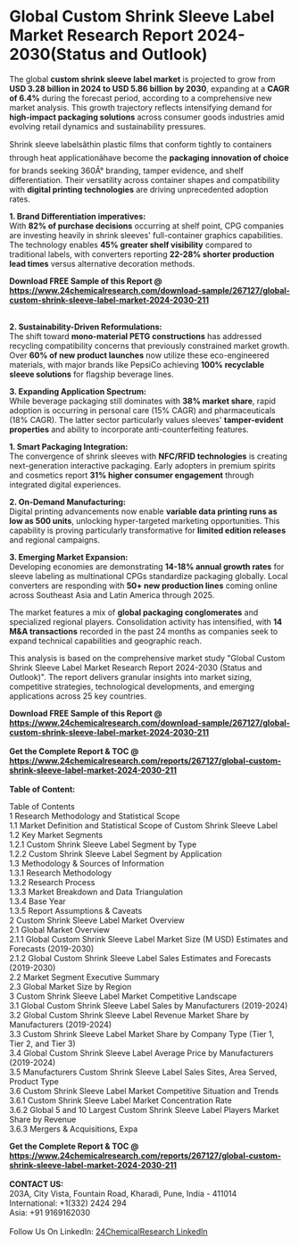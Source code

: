 <h1>Global Custom Shrink Sleeve Label Market Research Report 2024-2030(Status and Outlook)</h1><p>The global <strong>custom shrink sleeve label market</strong> is projected to grow from <strong>USD 3.28 billion in 2024 to USD 5.86 billion by 2030</strong>, expanding at a <strong>CAGR of 6.4%</strong> during the forecast period, according to a comprehensive new market analysis. This growth trajectory reflects intensifying demand for <strong>high-impact packaging solutions</strong> across consumer goods industries amid evolving retail dynamics and sustainability pressures.</p><p>Shrink sleeve labelsâthin plastic films that conform tightly to containers through heat applicationâhave become the <strong>packaging innovation of choice</strong> for brands seeking 360Â° branding, tamper evidence, and shelf differentiation. Their versatility across container shapes and compatibility with <strong>digital printing technologies</strong> are driving unprecedented adoption rates.</p><p><strong>1. Brand Differentiation imperatives:</strong><br>
With <strong>82% of purchase decisions</strong> occurring at shelf point, CPG companies are investing heavily in shrink sleeves' full-container graphics capabilities. The technology enables <strong>45% greater shelf visibility</strong> compared to traditional labels, with converters reporting <strong>22-28% shorter production lead times</strong> versus alternative decoration methods.</p><div><b>Download FREE Sample of this Report @ 
            <a href="https://www.24chemicalresearch.com/download-sample/267127/global-custom-shrink-sleeve-label-market-2024-2030-211">
            https://www.24chemicalresearch.com/download-sample/267127/global-custom-shrink-sleeve-label-market-2024-2030-211</a></b></div><br><p><strong>2. Sustainability-Driven Reformulations:</strong><br>
The shift toward <strong>mono-material PETG constructions</strong> has addressed recycling compatibility concerns that previously constrained market growth. Over <strong>60% of new product launches</strong> now utilize these eco-engineered materials, with major brands like PepsiCo achieving <strong>100% recyclable sleeve solutions</strong> for flagship beverage lines.</p><p><strong>3. Expanding Application Spectrum:</strong><br>
While beverage packaging still dominates with <strong>38% market share</strong>, rapid adoption is occurring in personal care (15% CAGR) and pharmaceuticals (18% CAGR). The latter sector particularly values sleeves' <strong>tamper-evident properties</strong> and ability to incorporate anti-counterfeiting features.</p><p><strong>1. Smart Packaging Integration:</strong><br>
The convergence of shrink sleeves with <strong>NFC/RFID technologies</strong> is creating next-generation interactive packaging. Early adopters in premium spirits and cosmetics report <strong>31% higher consumer engagement</strong> through integrated digital experiences.</p><p><strong>2. On-Demand Manufacturing:</strong><br>
Digital printing advancements now enable <strong>variable data printing runs as low as 500 units</strong>, unlocking hyper-targeted marketing opportunities. This capability is proving particularly transformative for <strong>limited edition releases</strong> and regional campaigns.</p><p><strong>3. Emerging Market Expansion:</strong><br>
Developing economies are demonstrating <strong>14-18% annual growth rates</strong> for sleeve labeling as multinational CPGs standardize packaging globally. Local converters are responding with <strong>50+ new production lines</strong> coming online across Southeast Asia and Latin America through 2025.</p><p>The market features a mix of <strong>global packaging conglomerates</strong> and specialized regional players. Consolidation activity has intensified, with <strong>14 M&amp;A transactions</strong> recorded in the past 24 months as companies seek to expand technical capabilities and geographic reach.</p><p>This analysis is based on the comprehensive market study "Global Custom Shrink Sleeve Label Market Research Report 2024-2030 (Status and Outlook)". The report delivers granular insights into market sizing, competitive strategies, technological developments, and emerging applications across 25 key countries.</p><div><b>Download FREE Sample of this Report @ 
            <a href="https://www.24chemicalresearch.com/download-sample/267127/global-custom-shrink-sleeve-label-market-2024-2030-211">
            https://www.24chemicalresearch.com/download-sample/267127/global-custom-shrink-sleeve-label-market-2024-2030-211</a></b></div><br><div><b>Get the Complete Report & TOC @ 
            <a href="https://www.24chemicalresearch.com/reports/267127/global-custom-shrink-sleeve-label-market-2024-2030-211">
            https://www.24chemicalresearch.com/reports/267127/global-custom-shrink-sleeve-label-market-2024-2030-211</a></b></div><br>
            <b>Table of Content:</b><p>Table of Contents<br />
1 Research Methodology and Statistical Scope<br />
1.1 Market Definition and Statistical Scope of Custom Shrink Sleeve Label<br />
1.2 Key Market Segments<br />
1.2.1 Custom Shrink Sleeve Label Segment by Type<br />
1.2.2 Custom Shrink Sleeve Label Segment by Application<br />
1.3 Methodology & Sources of Information<br />
1.3.1 Research Methodology<br />
1.3.2 Research Process<br />
1.3.3 Market Breakdown and Data Triangulation<br />
1.3.4 Base Year<br />
1.3.5 Report Assumptions & Caveats<br />
2 Custom Shrink Sleeve Label Market Overview<br />
2.1 Global Market Overview<br />
2.1.1 Global Custom Shrink Sleeve Label Market Size (M USD) Estimates and Forecasts (2019-2030)<br />
2.1.2 Global Custom Shrink Sleeve Label Sales Estimates and Forecasts (2019-2030)<br />
2.2 Market Segment Executive Summary<br />
2.3 Global Market Size by Region<br />
3 Custom Shrink Sleeve Label Market Competitive Landscape<br />
3.1 Global Custom Shrink Sleeve Label Sales by Manufacturers (2019-2024)<br />
3.2 Global Custom Shrink Sleeve Label Revenue Market Share by Manufacturers (2019-2024)<br />
3.3 Custom Shrink Sleeve Label Market Share by Company Type (Tier 1, Tier 2, and Tier 3)<br />
3.4 Global Custom Shrink Sleeve Label Average Price by Manufacturers (2019-2024)<br />
3.5 Manufacturers Custom Shrink Sleeve Label Sales Sites, Area Served, Product Type<br />
3.6 Custom Shrink Sleeve Label Market Competitive Situation and Trends<br />
3.6.1 Custom Shrink Sleeve Label Market Concentration Rate<br />
3.6.2 Global 5 and 10 Largest Custom Shrink Sleeve Label Players Market Share by Revenue<br />
3.6.3 Mergers & Acquisitions, Expa</p><div><b>Get the Complete Report & TOC @ 
            <a href="https://www.24chemicalresearch.com/reports/267127/global-custom-shrink-sleeve-label-market-2024-2030-211">
            https://www.24chemicalresearch.com/reports/267127/global-custom-shrink-sleeve-label-market-2024-2030-211</a></b></div><br><b>CONTACT US:</b><br>
            203A, City Vista, Fountain Road, Kharadi, Pune, India - 411014<br>
            International: +1(332) 2424 294<br>
            Asia: +91 9169162030 <br><br>
            Follow Us On LinkedIn: <a href="https://www.linkedin.com/company/24chemicalresearch/">24ChemicalResearch LinkedIn</a>